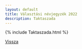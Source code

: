 ```yaml
---
layout: default
title: Választási névjegyzék 2022
description: Taktaszada
---
```


{% include Taktaszada.html %}

[Vissza](./)
